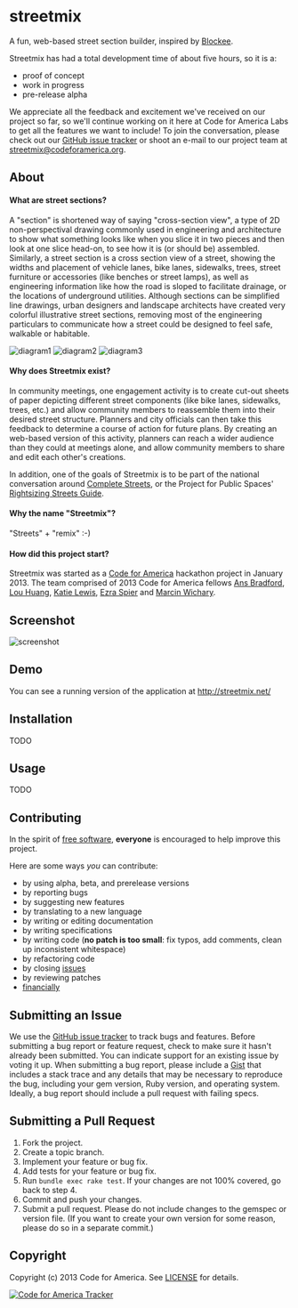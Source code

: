 streetmix
=========

A fun, web-based street section builder, inspired by [Blockee][].

Streetmix has had a total development time of about five hours, so it is a:
* proof of concept
* work in progress
* pre-release alpha

We appreciate all the feedback and excitement we've received on our project so far, so we'll continue working on it here at Code for America Labs to get all the features we want to include! To join the conversation, please check out our [GitHub issue tracker][issues] or shoot an e-mail to our project team at streetmix@codeforamerica.org.

[blockee]: http://blockee.org/

## <a name="about"></a>About

#### What are street sections?

A "section" is shortened way of saying "cross-section view", a type of 2D non-perspectival drawing commonly used in engineering and architecture to show what something looks like when you slice it in two pieces and then look at one slice head-on, to see how it is (or should be) assembled. Similarly, a street section is a cross section view of a street, showing the widths and placement of vehicle lanes, bike lanes, sidewalks, trees, street furniture or accessories (like benches or street lamps), as well as engineering information like how the road is sloped to facilitate drainage, or the locations of underground utilities. Although sections can be simplified line drawings, urban designers and landscape architects have created very colorful illustrative street sections, removing most of the engineering particulars to communicate how a street could be designed to feel safe, walkable or habitable.

![diagram1](https://raw.github.com/codeforamerica/streetmix/master/public/doc/thumb_section_marketstreet.png "Existing conditions section of Market Street, from the Better Market Street Plan, San Francisco")
![diagram2](https://raw.github.com/codeforamerica/streetmix/master/public/doc/thumb_section_2ndstreetcycles.png "Proposed one-way cycletrack design of Second Street, from the Great Second Street Plan, San Francisco")
![diagram3](https://raw.github.com/codeforamerica/streetmix/master/public/doc/thumb_section_illus.jpg "Example of an illustrative section, courtesy of Lou Huang")

#### Why does Streetmix exist?

In community meetings, one engagement activity is to create cut-out sheets of paper depicting different street components (like bike lanes, sidewalks, trees, etc.) and allow community members to reassemble them into their desired street structure. Planners and city officials can then take this feedback to determine a course of action for future plans. By creating an web-based version of this activity, planners can reach a wider audience than they could at meetings alone, and allow community members to share and edit each other's creations.

In addition, one of the goals of Streetmix is to be part of the national conversation around [Complete Streets][completestreets], or the Project for Public Spaces' [Rightsizing Streets Guide][rightsizing].

[completestreets]: http://www.smartgrowthamerica.org/complete-streets/complete-streets-fundamentals
[rightsizing]: http://www.pps.org/reference/rightsizing/

#### Why the name "Streetmix"?

"Streets" + "remix" :-)

#### How did this project start?

Streetmix was started as a [Code for America][cfa] hackathon project in January 2013.  The team comprised of 2013 Code for America fellows [Ans Bradford][ans], [Lou Huang][louh], [Katie Lewis][katie], [Ezra Spier][ahhrrr] and [Marcin Wichary][mwichary].

[cfa]: http://codeforamerica.org/
[ahhrrr]: https://github.com/ahhrrr
[louh]: https://github.com/louh
[mwichary]: https://github.com/mwichary
[ans]: https://github.com/anselmbradford
[katie]: https://github.com/katielewis

## <a name="screenshots"></a>Screenshot

![screenshot](https://raw.github.com/codeforamerica/streetmix/master/public/doc/screenshot.jpg)

## <a name="demo"></a>Demo
You can see a running version of the application at http://streetmix.net/

## <a name="installation"></a>Installation
TODO

## <a name="usage"></a>Usage
TODO

## <a name="contributing"></a>Contributing
In the spirit of [free software][free-sw], **everyone** is encouraged to help
improve this project.

[free-sw]: http://www.fsf.org/licensing/essays/free-sw.html

Here are some ways *you* can contribute:

* by using alpha, beta, and prerelease versions
* by reporting bugs
* by suggesting new features
* by translating to a new language
* by writing or editing documentation
* by writing specifications
* by writing code (**no patch is too small**: fix typos, add comments, clean up
  inconsistent whitespace)
* by refactoring code
* by closing [issues][]
* by reviewing patches
* [financially][]

[issues]: https://github.com/codeforamerica/streetmix/issues
[financially]: https://secure.codeforamerica.org/page/contribute

## <a name="issues"></a>Submitting an Issue
We use the [GitHub issue tracker][issues] to track bugs and features. Before
submitting a bug report or feature request, check to make sure it hasn't
already been submitted. You can indicate support for an existing issue by
voting it up. When submitting a bug report, please include a [Gist][] that
includes a stack trace and any details that may be necessary to reproduce the
bug, including your gem version, Ruby version, and operating system. Ideally, a
bug report should include a pull request with failing specs.

[gist]: https://gist.github.com/

## <a name="pulls"></a>Submitting a Pull Request
1. Fork the project.
2. Create a topic branch.
3. Implement your feature or bug fix.
4. Add tests for your feature or bug fix.
5. Run `bundle exec rake test`. If your changes are not 100% covered, go back
   to step 4.
6. Commit and push your changes.
7. Submit a pull request. Please do not include changes to the gemspec or
   version file. (If you want to create your own version for some reason,
   please do so in a separate commit.)

## <a name="copyright"></a>Copyright
Copyright (c) 2013 Code for America. See [LICENSE][] for details.

[license]: https://github.com/codeforamerica/streetmix/blob/master/LICENSE.md

[![Code for America Tracker](http://stats.codeforamerica.org/codeforamerica/streetmix.png)](http://stats.codeforamerica.org/projects/streetmix)

